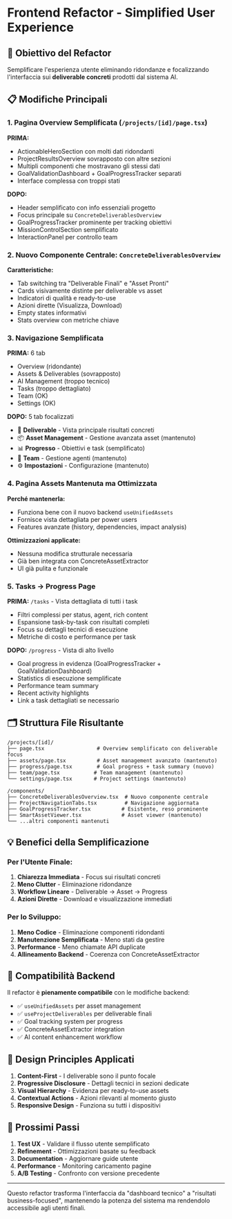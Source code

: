 # Frontend Refactor - Simplified User Experience

## 🎯 Obiettivo del Refactor

Semplificare l'esperienza utente eliminando ridondanze e focalizzando l'interfaccia sui **deliverable concreti** prodotti dal sistema AI.

## 📋 Modifiche Principali

### 1. Pagina Overview Semplificata (`/projects/[id]/page.tsx`)

**PRIMA:**
- ActionableHeroSection con molti dati ridondanti
- ProjectResultsOverview sovrapposto con altre sezioni
- Multipli componenti che mostravano gli stessi dati
- GoalValidationDashboard + GoalProgressTracker separati
- Interface complessa con troppi stati

**DOPO:**
- Header semplificato con info essenziali progetto
- Focus principale su `ConcreteDeliverablesOverview`
- GoalProgressTracker prominente per tracking obiettivi
- MissionControlSection semplificato
- InteractionPanel per controllo team

### 2. Nuovo Componente Centrale: `ConcreteDeliverablesOverview`

**Caratteristiche:**
- Tab switching tra "Deliverable Finali" e "Asset Pronti"
- Cards visivamente distinte per deliverable vs asset
- Indicatori di qualità e ready-to-use
- Azioni dirette (Visualizza, Download)
- Empty states informativi
- Stats overview con metriche chiave

### 3. Navigazione Semplificata

**PRIMA:** 6 tab
- Overview (ridondante)
- Assets & Deliverables (sovrapposto)
- AI Management (troppo tecnico)
- Tasks (troppo dettagliato)
- Team (OK)
- Settings (OK)

**DOPO:** 5 tab focalizzati
- 🎯 **Deliverable** - Vista principale risultati concreti
- 📦 **Asset Management** - Gestione avanzata asset (mantenuto)
- 📊 **Progresso** - Obiettivi e task (semplificato)
- 👥 **Team** - Gestione agenti (mantenuto)
- ⚙️ **Impostazioni** - Configurazione (mantenuto)

### 4. Pagina Assets Mantenuta ma Ottimizzata

**Perché mantenerla:**
- Funziona bene con il nuovo backend `useUnifiedAssets`
- Fornisce vista dettagliata per power users
- Features avanzate (history, dependencies, impact analysis)

**Ottimizzazioni applicate:**
- Nessuna modifica strutturale necessaria
- Già ben integrata con ConcreteAssetExtractor
- UI già pulita e funzionale

### 5. Tasks → Progress Page

**PRIMA:** `/tasks` - Vista dettagliata di tutti i task
- Filtri complessi per status, agent, rich content
- Espansione task-by-task con risultati completi
- Focus su dettagli tecnici di esecuzione
- Metriche di costo e performance per task

**DOPO:** `/progress` - Vista di alto livello
- Goal progress in evidenza (GoalProgressTracker + GoalValidationDashboard)
- Statistics di esecuzione semplificate
- Performance team summary
- Recent activity highlights
- Link a task dettagliati se necessario

## 🗂️ Struttura File Risultante

```
/projects/[id]/
├── page.tsx                 # Overview semplificato con deliverable focus
├── assets/page.tsx          # Asset management avanzato (mantenuto)
├── progress/page.tsx        # Goal progress + task summary (nuovo)
├── team/page.tsx           # Team management (mantenuto)
└── settings/page.tsx       # Project settings (mantenuto)

/components/
├── ConcreteDeliverablesOverview.tsx  # Nuovo componente centrale
├── ProjectNavigationTabs.tsx         # Navigazione aggiornata
├── GoalProgressTracker.tsx          # Esistente, reso prominente
├── SmartAssetViewer.tsx             # Asset viewer (mantenuto)
└── ...altri componenti mantenuti
```

## 💡 Benefici della Semplificazione

### Per l'Utente Finale:
1. **Chiarezza Immediata** - Focus sui risultati concreti
2. **Meno Clutter** - Eliminazione ridondanze 
3. **Workflow Lineare** - Deliverable → Asset → Progress
4. **Azioni Dirette** - Download e visualizzazione immediati

### Per lo Sviluppo:
1. **Meno Codice** - Eliminazione componenti ridondanti
2. **Manutenzione Semplificata** - Meno stati da gestire
3. **Performance** - Meno chiamate API duplicate
4. **Allineamento Backend** - Coerenza con ConcreteAssetExtractor

## 🔄 Compatibilità Backend

Il refactor è **pienamente compatibile** con le modifiche backend:

- ✅ `useUnifiedAssets` per asset management
- ✅ `useProjectDeliverables` per deliverable finali  
- ✅ Goal tracking system per progress
- ✅ ConcreteAssetExtractor integration
- ✅ AI content enhancement workflow

## 🎨 Design Principles Applicati

1. **Content-First** - I deliverable sono il punto focale
2. **Progressive Disclosure** - Dettagli tecnici in sezioni dedicate
3. **Visual Hierarchy** - Evidenza per ready-to-use assets
4. **Contextual Actions** - Azioni rilevanti al momento giusto
5. **Responsive Design** - Funziona su tutti i dispositivi

## 🚀 Prossimi Passi

1. **Test UX** - Validare il flusso utente semplificato
2. **Refinement** - Ottimizzazioni basate su feedback
3. **Documentation** - Aggiornare guide utente
4. **Performance** - Monitoring caricamento pagine
5. **A/B Testing** - Confronto con versione precedente

---

Questo refactor trasforma l'interfaccia da "dashboard tecnico" a "risultati business-focused", mantenendo la potenza del sistema ma rendendolo accessibile agli utenti finali.